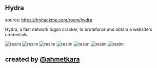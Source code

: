 
## Hydra

source: https://tryhackme.com/room/hydra

Hydra, a fast network logon cracker, to bruteforce and obtain a website's credentials.

![resim](https://user-images.githubusercontent.com/18248422/176998674-fc194da3-c078-4f0e-9dca-3168664300a7.png)
![resim](https://user-images.githubusercontent.com/18248422/176998678-3c86425c-7871-4a23-aa4f-0eace9f93b40.png)
![resim](https://user-images.githubusercontent.com/18248422/176998681-cd1cbea7-8908-408e-bc25-054800cd4117.png)
![resim](https://user-images.githubusercontent.com/18248422/176998683-c4d5d41c-7dd4-42a0-a077-bd9c0a5c6298.png)
![resim](https://user-images.githubusercontent.com/18248422/176998684-5bea8ff5-e970-4710-a6d6-4928aec06609.png)
![resim](https://user-images.githubusercontent.com/18248422/176998686-02c228f2-5613-4364-a148-ef3a6a1b24f1.png)
![resim](https://user-images.githubusercontent.com/18248422/176998687-343a860e-3b01-4b8e-856d-b846168061ab.png)

## created by [@ahmetkara](https://github.com/ahmetQara)











